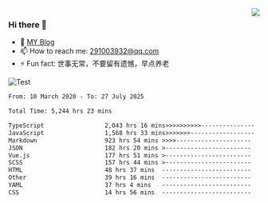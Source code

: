 <img align='right' src='https://github-readme-stats.vercel.app/api?username=niaogege&show_icons=true&theme=radical'/>

### Hi there 👋

- 🌱 [MY Blog](https://bythewayer.com/)
- 📫 How to reach me: 291003932@qq.com
- ⚡ Fun fact:  世事无常，不要留有遗憾，早点养老

![Test](https://github-readme-stats.vercel.app/api/top-langs/?username=niaogege&layout=compact)

<!--START_SECTION:waka-->

```txt
From: 10 March 2020 - To: 27 July 2025

Total Time: 5,244 hrs 23 mins

TypeScript                 2,043 hrs 16 mins>>>>>>>>>>---------------   38.96 %
JavaScript                 1,568 hrs 33 mins>>>>>>>------------------   29.91 %
Markdown                   923 hrs 54 mins >>>>---------------------   17.62 %
JSON                       182 hrs 20 mins >------------------------   03.48 %
Vue.js                     177 hrs 51 mins >------------------------   03.39 %
SCSS                       157 hrs 44 mins >------------------------   03.01 %
HTML                       48 hrs 37 mins  -------------------------   00.93 %
Other                      39 hrs 16 mins  -------------------------   00.75 %
YAML                       37 hrs 4 mins   -------------------------   00.71 %
CSS                        14 hrs 56 mins  -------------------------   00.28 %
```

<!--END_SECTION:waka-->
